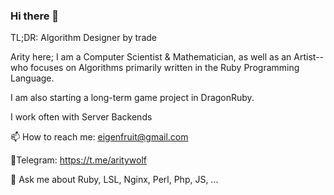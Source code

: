 ### Hi there 👋
TL;DR: Algorithm Designer by trade

Arity here; I am a Computer Scientist & Mathematician, as well as an Artist--who focuses on Algorithms primarily written in the Ruby Programming Language.

I am also starting a long-term game project in DragonRuby.

I work often with Server Backends

📫 How to reach me: eigenfruit@gmail.com

📲Telegram: https://t.me/aritywolf


💬 Ask me about Ruby, LSL, Nginx, Perl, Php, JS, ...
<!--
**ZeroPivot/ZeroPivot** is a ✨ _special_ ✨ repository because its `README.md` (this file) appears on your GitHub profile.

Here are some ideas to get you started:

🔭 I’m currently working on ... A game engine written in DragonRuby called the Bash Asset engine
- 🌱 I’m currently learning ... The Correlation between the "high level abstraction layer" of object oriented programming, and that of the lowest possible layer in the Ruby language layercake
- 👯 I’m looking to collaborate on ...
- 🤔 I’m looking for help with ...
- 💬 Ask me about ...
- 📫 How to reach me: ...
- 😄 Pronouns: ...
- ⚡ Fun fact: ...
-->
